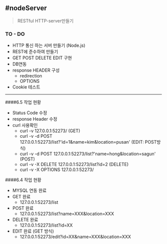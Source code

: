 #nodeServer
---

> RESTful HTTP-server만들기 

### TO - DO
- HTTP 통신 하는 서버 만들기 (Node.js)
- REST에 준수하여 만들기
- GET POST DELETE EDIT 구현
- DB연동
- response HEADER 구성
	- redirection
	- OPTIONS
- Cookie 테스트     
    

----    

####6.5 작업 현황
- Status Code 수정
- response Header 수정
- curl 사용확인
	- curl -v 127.0.0.1:52273/ (GET)
	- curl -v -d POST 127.0.0.1:52273/list?'id=1&name=kim&location=pusan' (EDIT: POST방식)
	- curl -v -d POST 127.0.0.1:52273/list?'name=hong&location=sagun' (POST)
	- curl -v -X DELETE 127.0.0.1:52273/list?id=2 (DELETE)
	- curl -v -X OPTIONS 127.0.0.1:52273/

####6.4 작업 현황
- MYSQL 연동 완료
- GET 완료 
	- 	127.0.0.1:52273/list
- POST 완료 
	- 	127.0.0.1:52273/list?name=XXX&location=XXX
- DELETE 완료
	-	127.0.0.1:52273/list?id=XX
- EDIT 완료 (GET 방식)
	-	127.0.0.1:52273/edit?id=XX&name=XXX&location=XXX
